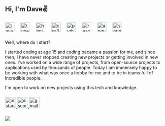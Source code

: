 <h2 align="left">Hi, I'm Dave✌</h2>

###

<div align="left">
  <img src="https://cdn.jsdelivr.net/gh/devicons/devicon/icons/javascript/javascript-original.svg" height="30" alt="javascript logo"  />
  <img width="12" />
  <img src="https://cdn.jsdelivr.net/gh/devicons/devicon/icons/typescript/typescript-original.svg" height="30" alt="typescript logo"  />
  <img width="12" />
  <img src="https://cdn.jsdelivr.net/gh/devicons/devicon/icons/html5/html5-original.svg" height="30" alt="html5 logo"  />
  <img width="12" />
  <img src="https://cdn.jsdelivr.net/gh/devicons/devicon/icons/css3/css3-original.svg" height="30" alt="css3 logo"  />
  <img width="12" />
  <img src="https://cdn.jsdelivr.net/gh/devicons/devicon/icons/python/python-original.svg" height="30" alt="python logo"  />
  <img width="12" />
  <img src="https://cdn.jsdelivr.net/gh/devicons/devicon/icons/react/react-original.svg" height="30" alt="react logo"  />
  <img width="12" />
  <img src="https://cdn.jsdelivr.net/gh/devicons/devicon/icons/angularjs/angularjs-original.svg" height="30" alt="angularjs logo"  />
  <img width="12" />
  <img src="https://cdn.jsdelivr.net/gh/devicons/devicon/icons/spring/spring-original.svg" height="30" alt="spring logo"  />
</div>

###

Well, where do I start?

I started coding at age 15 and coding became a passion for me, and since then, 
I have never stopped creating new projects or getting involved in new ones. 
I've worked on a wide range of projects, from open-source projects to applications used by thousands of people. 
Today I am immensely happy to be working with what was once a hobby for me and to be in teams full of incredible people.

I'm open to work on new projects using this tech and knowledge.

###

<div align="left">
  <a href="https://www.instagram.com/iamdaviddb/" target="_blank">
    <img src="https://img.shields.io/static/v1?message=Instagram&logo=instagram&label=&color=000&logoColor=white&labelColor=&style=for-the-badge" height="35" alt="instagram logo"  />
  </a>
  <a href="discordapp.com/users/481561932093063178" target="_blank">
    <img src="https://img.shields.io/static/v1?message=Discord&logo=discord&label=&color=000&logoColor=white&labelColor=&style=for-the-badge" height="35" alt="discord logo"  />
  </a>
  <a href="mailto:davidemaquib@gmail.com" target="_blank">
    <img src="https://img.shields.io/static/v1?message=Gmail&logo=gmail&label=&color=000&logoColor=white&labelColor=&style=for-the-badge" height="35" alt="gmail logo"  />
  </a>
</div>

###

<a href="https://github.com/DaviDemarqui/github-readme-stats"><img align="center" src="https://github-readme-stats.vercel.app/api/top-langs/?username=DaviDemarqui&layout=compact&theme=dark&hide_border=true" /></a>
